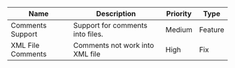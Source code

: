 |       Name     |           Description            | Priority | Type |
|----------------|----------------------------------|----------|------|
| Comments Support | Support for comments into files. | Medium | Feature |
| XML File Comments | Comments not work into XML file | High | Fix |
